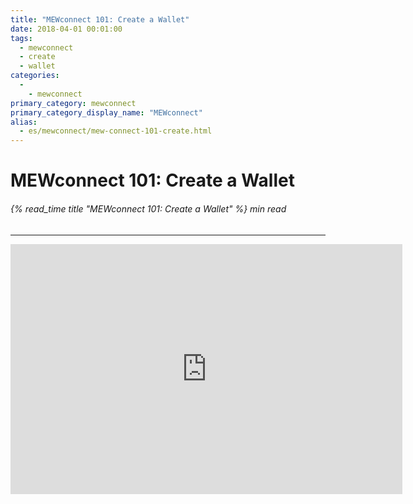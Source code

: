 ```yaml
---
title: "MEWconnect 101: Create a Wallet"
date: 2018-04-01 00:01:00
tags:
  - mewconnect
  - create
  - wallet
categories:
  - 
    - mewconnect
primary_category: mewconnect
primary_category_display_name: "MEWconnect"
alias:
  - es/mewconnect/mew-connect-101-create.html
---
```


# **MEWconnect 101: Create a Wallet**

###### {% read_time title "MEWconnect 101: Create a Wallet" %} min read

* * *

<div class="youtube-video">
<iframe width="627" height="400" src="https://www.youtube.com/embed/p2q6qrcKtj8" frameborder="0" allow="accelerometer; autoplay; encrypted-media; gyroscope; picture-in-picture" allowfullscreen></iframe>
</div>
